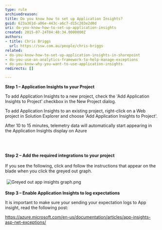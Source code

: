```yaml
---
type: rule
archivedreason: 
title: Do you know how to set up Application Insights?
guid: 623a361d-a06e-443c-a6c7-d15c203e2d0d
uri: do-you-know-how-to-set-up-application-insights
created: 2015-07-24T04:48:34.0000000Z
authors:
- title: Chris Briggs
  url: https://ssw.com.au/people/chris-briggs
related:
- do-you-know-how-to-set-up-application-insights-in-sharepoint
- do-you-use-an-analytics-framework-to-help-manage-exceptions
- do-you-know-why-you-want-to-use-application-insights
redirects: []

---
```



<p><strong>​​​​Step 1 – Application Insights to your Project</strong></p><p>To add Application Insights to a new project, check the 'Add Application Insights to Project' checkbox in the New Project dialog.&#160; </p><p>To add Application Insights to an existing project, right-click on a Web project in Solution Explorer and choose 'Add Application Insights to Project'.</p><p>After 10 to 15 minutes, telemetry data will automatically start appearing in the Application Insights display on Azure</p>
<br><excerpt class='endintro'></excerpt><br>
<p>​<strong style="line-height&#58;1.6;">Step 2 – Add the required integrations to your project</strong></p><p>If you see the following, click and follow the instructions that appear on the blade when you click the greyed out graph.</p><p><img src="/PublishingImages/Greyed%20out%20app%20insights%20graph.png" alt="Greyed out app insights graph.png" style="margin&#58;5px;" /><br></p><p><strong>Step 3 – Enable Application Insights to log expectations</strong></p><p>It is important to make sure your sending your expectation logs to App insight, read the following post&#58; </p><p><a href="https&#58;//azure.microsoft.com/en-us/documentation/articles/app-insights-asp-net-exceptions/">https&#58;//azure.microsoft.com/en-us/documentation/articles/app-insights-asp-net-exceptions/</a></p><p>&#160;</p>


